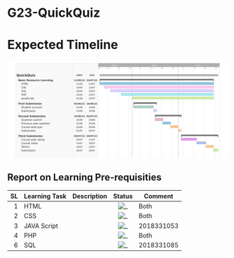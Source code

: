 # G23-QuickQuiz

# Expected Timeline
![gannt_chart](gantt_chart.jpg)





Report on Learning Pre-requisities
----------------------------------
SL | Learning Task | Description | Status | Comment |
--:|:--------------|:------------|:------:|---------|
1  | HTML          |             |![_](https://img.shields.io/badge/HTML-Done-green)           |Both       |
2  | CSS           |             |![_](https://img.shields.io/badge/CSS-May%2029-red)          |Both       |
3  | JAVA Script   |             |![_](https://img.shields.io/badge/JAVA%20Script-May%2029-red)|2018331053 |
4  | PHP           |             |![_](https://img.shields.io/badge/PHP-May%2029-red)          |Both       |
6  | SQL           |             |![_](https://img.shields.io/badge/SQL-Done-green)            |2018331085 |
